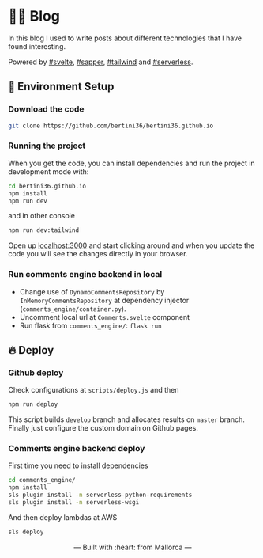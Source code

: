 # 👩‍💻 Blog

In this blog I used to write posts about different technologies that I have 
found interesting.

Powered by [#svelte](https://github.com/sveltejs/svelte),
 [#sapper](https://github.com/sveltejs/sapper),
 [#tailwind](https://github.com/tailwindcss/tailwindcss) and
 [#serverless](https://www.serverless.com/).

## 🚀 Environment Setup

### Download the code

```bash
git clone https://github.com/bertini36/bertini36.github.io
```

### Running the project

When you get the code, you can install dependencies and run the project in development mode with:

```bash
cd bertini36.github.io
npm install
npm run dev
```

and in other console

```bash
npm run dev:tailwind
```

Open up [localhost:3000](http://localhost:3000) and start clicking around
and when you update the code you will see the changes directly in your browser.

### Run comments engine backend in local
- Change use of `DynamoCommentsRepository` by `InMemoryCommentsRepository` at
dependency injector (`comments_engine/container.py`).
- Uncomment local url at `Comments.svelte` component
- Run flask from `comments_engine/`: `flask run`

## 🔥 Deploy

### Github deploy
Check configurations at `scripts/deploy.js` and then
```bash
npm run deploy
```
This script builds `develop` branch and allocates results on `master` branch. 
Finally just configure the custom domain on Github pages.

### Comments engine backend deploy

First time you need to install dependencies
```bash
cd comments_engine/
npm install 
sls plugin install -n serverless-python-requirements
sls plugin install -n serverless-wsgi
```

And then deploy lambdas at AWS
```bash
sls deploy
```

<p align="center">&mdash; Built with :heart: from Mallorca &mdash;</p>